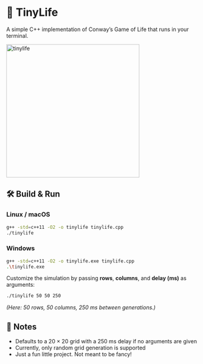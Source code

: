# 🧬 TinyLife

A simple C++ implementation of Conway’s Game of Life that runs in your terminal.

<img src="https://github.com/user-attachments/assets/1dc19cd7-0209-436d-8243-ced6766bc233" height="350" alt="tinylife">


## 🛠 Build & Run

### Linux / macOS
```bash
g++ -std=c++11 -O2 -o tinylife tinylife.cpp
./tinylife
```

### Windows
```bash
g++ -std=c++11 -O2 -o tinylife.exe tinylife.cpp
.\tinylife.exe
```

Customize the simulation by passing **rows**, **columns**, and **delay (ms)** as arguments:

```bash
./tinylife 50 50 250
```

_(Here: 50 rows, 50 columns, 250 ms between generations.)_

## 📝 Notes

* Defaults to a 20 × 20 grid with a 250 ms delay if no arguments are given
* Currently, only random grid generation is supported
* Just a fun little project. Not meant to be fancy!
